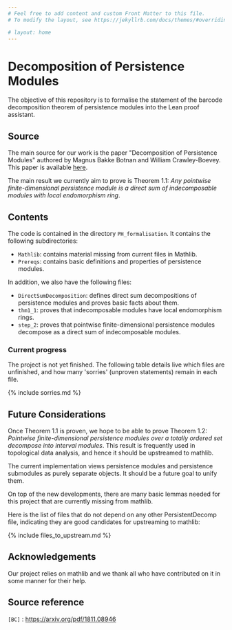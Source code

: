 ```yaml
---
# Feel free to add content and custom Front Matter to this file.
# To modify the layout, see https://jekyllrb.com/docs/themes/#overriding-theme-defaults

# layout: home
---
```


# Decomposition of Persistence Modules

The objective of this repository is to formalise the statement of the barcode decomposition theorem of persistence modules into the Lean proof assistant.

## Source

The main source for our work is the paper "Decomposition of Persistence Modules" authored by Magnus Bakke Botnan and William Crawley-Boevey. This paper is available [here](https://arxiv.org/pdf/1811.08946).

The main result we currently aim to prove is Theorem 1.1: *Any pointwise finite-dimensional persistence module is a direct sum of indecomposable modules with local endomorphism ring*.

## Contents

The code is contained in the directory `PH_formalisation`. It contains the following subdirectories:
* `Mathlib`: contains material missing from current files in Mathlib.
* `Prereqs`: contains basic definitions and properties of persistence modules.

In addition, we also have the following files:
* `DirectSumDecomposition`: defines direct sum decompositions of persistence modules and proves basic facts about them.
* `thm1_1`: proves that indecomposable modules have local endomorphism rings.
* `step_2`: proves that pointwise finite-dimensional persistence modules decompose as a direct sum of indecomposable modules.

### Current progress

The project is not yet finished. The following table details live which files are unfinished, and
how many 'sorries' (unproven statements) remain in each file.

{% include sorries.md %}

## Future Considerations

Once Theorem 1.1 is proven, we hope to be able to prove Theorem 1.2: *Pointwise finite-dimensional persistence modules over a totally ordered set decompose into interval modules*. This result is frequently used in topological data analysis, and hence it should be upstreamed to mathlib.

The current implementation views persistence modules and persistence submodules as purely separate objects. It should be a future goal to unify them.

On top of the new developments, there are many basic lemmas needed for this project that are currently missing from mathlib.

Here is the list of files that do not depend on any other PersistentDecomp file, indicating they are good candidates for upstreaming to mathlib:

{% include files_to_upstream.md %}

## Acknowledgements

Our project relies on mathlib and we thank all who have contributed on it in some manner for their help.

## Source reference

`[BC]` : https://arxiv.org/pdf/1811.08946

[BC]: https://arxiv.org/pdf/1811.08946
